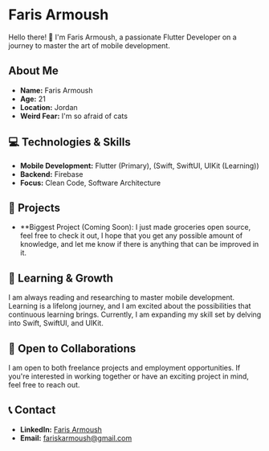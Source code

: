 # Faris Armoush

Hello there! 👋 I'm Faris Armoush, a passionate Flutter Developer on a journey to master the art of mobile development.

## About Me

- **Name:** Faris Armoush
- **Age:** 21
- **Location:** Jordan
- **Weird Fear:** I'm so afraid of cats 

## 💻 Technologies & Skills

- **Mobile Development:** Flutter (Primary), (Swift, SwiftUI, UIKit (Learning))
- **Backend:** Firebase
- **Focus:** Clean Code, Software Architecture

## 🚀 Projects

- **Biggest Project (Coming Soon): I just made groceries open source, feel free to check it out, I hope that you get any possible amount of knowledge, and let me know if there is anything that can be improved in it. 


## 🌱 Learning & Growth

I am always reading and researching to master mobile development. Learning is a lifelong journey, and I am excited about the possibilities that continuous learning brings. Currently, I am expanding my skill set by delving into Swift, SwiftUI, and UIKit.

## 🤝 Open to Collaborations

I am open to both freelance projects and employment opportunities. If you're interested in working together or have an exciting project in mind, feel free to reach out.

## 📞 Contact

- **LinkedIn:** [Faris Armoush](https://www.linkedin.com/in/farisarmoush/)
- **Email:** fariskarmoush@gmail.com

